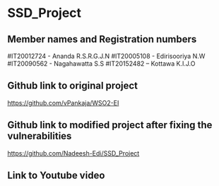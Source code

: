 # SSD_Project

## Member names and Registration numbers
#IT20012724 - Ananda R.S.R.G.J.N
#IT20005108 - Edirisooriya N.W
#IT20090562 - Nagahawatta S.S
#IT20152482 – Kottawa K.I.J.O

## Github link to original project
https://github.com/vPankaja/WSO2-EI

## Github link to modified project after fixing the vulnerabilities
https://github.com/Nadeesh-Edi/SSD_Project

## Link to Youtube video
